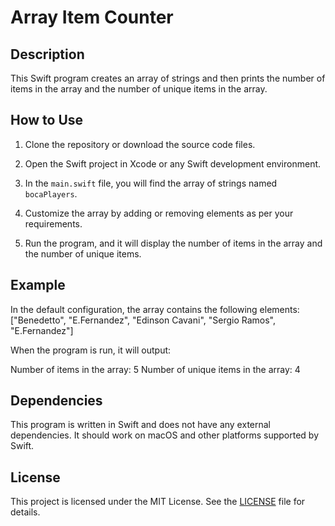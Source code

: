 # Array Item Counter

## Description

This Swift program creates an array of strings and then prints the number of items in the array and the number of unique items in the array.

## How to Use

1. Clone the repository or download the source code files.

2. Open the Swift project in Xcode or any Swift development environment.

3. In the `main.swift` file, you will find the array of strings named `bocaPlayers`.

4. Customize the array by adding or removing elements as per your requirements.

5. Run the program, and it will display the number of items in the array and the number of unique items.

## Example

In the default configuration, the array contains the following elements: ["Benedetto", "E.Fernandez", "Edinson Cavani", "Sergio Ramos", "E.Fernandez"]

When the program is run, it will output:

Number of items in the array: 5
Number of unique items in the array: 4


## Dependencies

This program is written in Swift and does not have any external dependencies. It should work on macOS and other platforms supported by Swift.

## License

This project is licensed under the MIT License. See the [LICENSE](LICENSE) file for details.


